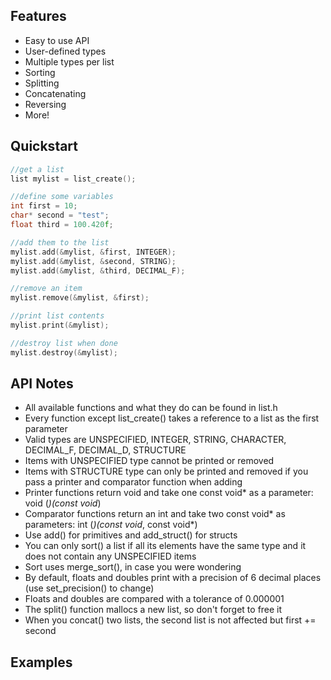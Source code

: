 ## Features
* Easy to use API
* User-defined types
* Multiple types per list
* Sorting
* Splitting
* Concatenating
* Reversing
* More!

## Quickstart
```c
//get a list
list mylist = list_create();

//define some variables
int first = 10;
char* second = "test";
float third = 100.420f;

//add them to the list
mylist.add(&mylist, &first, INTEGER);
mylist.add(&mylist, &second, STRING);
mylist.add(&mylist, &third, DECIMAL_F);

//remove an item
mylist.remove(&mylist, &first);

//print list contents
mylist.print(&mylist);

//destroy list when done
mylist.destroy(&mylist);
```
## API Notes
* All available functions and what they do can be found in list.h
* Every function except list_create() takes a reference to a list as the first parameter
* Valid types are UNSPECIFIED, INTEGER, STRING, CHARACTER, DECIMAL_F, DECIMAL_D, STRUCTURE
* Items with UNSPECIFIED type cannot be printed or removed
* Items with STRUCTURE type can only be printed and removed if you pass a printer and comparator function when adding
* Printer functions return void and take one const void* as a parameter: void (*)(const void*)
* Comparator functions return an int and take two const void* as parameters: int (*)(const void*, const void*)
* Use add() for primitives and add_struct() for structs
* You can only sort() a list if all its elements have the same type and it does not contain any UNSPECIFIED items
* Sort uses merge_sort(), in case you were wondering
* By default, floats and doubles print with a precision of 6 decimal places (use set_precision() to change)
* Floats and doubles are compared with a tolerance of 0.000001
* The split() function mallocs a new list, so don't forget to free it
* When you concat() two lists, the second list is not affected but first += second

## Examples
